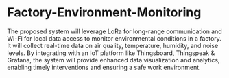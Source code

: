 # Factory-Environment-Monitoring
The proposed system will leverage LoRa for long-range communication and Wi-Fi for local data access to monitor environmental conditions in a factory. It will collect real-time data on air quality, temperature, humidity, and noise levels. By integrating with an IoT platform like Thingsboard, Thingspeak & Grafana, the system will provide enhanced data visualization and analytics, enabling timely interventions and ensuring a safe work environment.
